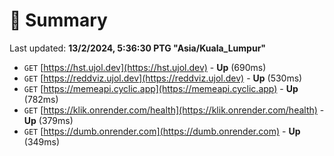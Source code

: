 # 📖 Summary
Last updated: **13/2/2024, 5:36:30 PTG "Asia/Kuala_Lumpur"**

- `GET` [https://hst.ujol.dev](https://hst.ujol.dev) - **Up** (690ms)
- `GET` [https://reddviz.ujol.dev](https://reddviz.ujol.dev) - **Up** (530ms)
- `GET` [https://memeapi.cyclic.app](https://memeapi.cyclic.app) - **Up** (782ms)
- `GET` [https://klik.onrender.com/health](https://klik.onrender.com/health) - **Up** (379ms)
- `GET` [https://dumb.onrender.com](https://dumb.onrender.com) - **Up** (349ms)
